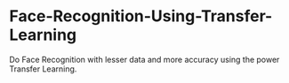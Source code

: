 # Face-Recognition-Using-Transfer-Learning
Do Face Recognition with lesser data and more accuracy using the power Transfer Learning.
